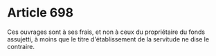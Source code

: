# Article 698

Ces ouvrages sont à ses frais, et non à ceux du propriétaire du fonds assujetti, à moins que le titre d'établissement de la servitude ne dise le contraire.
